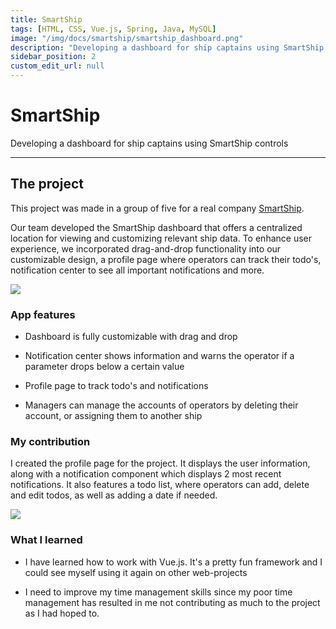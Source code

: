 ```yaml
---
title: SmartShip
tags: [HTML, CSS, Vue.js, Spring, Java, MySQL]
image: "/img/docs/smartship/smartship_dashboard.png"
description: "Developing a dashboard for ship captains using SmartShip controls"
sidebar_position: 2
custom_edit_url: null
---
```


# SmartShip

Developing a dashboard for ship captains using SmartShip controls

---

## The project
This project was made in a group of five for a real company <a href="https://www.smart-ship.eu">SmartShip</a>.

Our team developed the SmartShip dashboard that offers a centralized location for viewing and customizing relevant ship data. To enhance user experience, we incorporated drag-and-drop functionality into our customizable design, a profile page where operators can track their todo's, notification center to see all important notifications and more.

![](/img/docs/smartship/smartship_dashboard.png)

### App features

-   Dashboard is fully customizable with drag and drop

-   Notification center shows information and warns the operator if a parameter drops below a certain value

-   Profile page to track todo's and notifications

-   Managers can manage the accounts of operators by deleting their account, or assigning them to another ship

### My contribution
I created the profile page for the project. It displays the user information, along with a notification component which displays 2 most recent notifications. It also features a todo list, where operators can add, delete and edit todos, as well as adding a date if needed.

![](/img/docs/smartship/smartship_profile.png)

### What I learned

-   I have learned how to work with Vue.js. It's a pretty fun framework and I could see myself using it again on other web-projects

-   I need to improve my time management skills since my poor time management has resulted in me not contributing as
    much to the project as I had hoped to.
